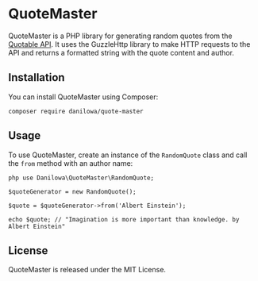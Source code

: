 # QuoteMaster

QuoteMaster is a PHP library for generating random quotes from the [Quotable API](https://github.com/lukePeavey/quotable). It uses the GuzzleHttp library to make HTTP requests to the API and returns a formatted string with the quote content and author.

## Installation

You can install QuoteMaster using Composer:

```<php>
composer require danilowa/quote-master
```

## Usage

To use QuoteMaster, create an instance of the `RandomQuote` class and call the `from` method with an author name:

```<php>
php use Danilowa\QuoteMaster\RandomQuote;

$quoteGenerator = new RandomQuote(); 

$quote = $quoteGenerator->from('Albert Einstein');

echo $quote; // "Imagination is more important than knowledge. by Albert Einstein"
```

## License

QuoteMaster is released under the MIT License.
